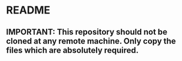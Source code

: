 # README

## IMPORTANT: This repository should not be cloned at any remote machine. Only copy the files which are absolutely required.


